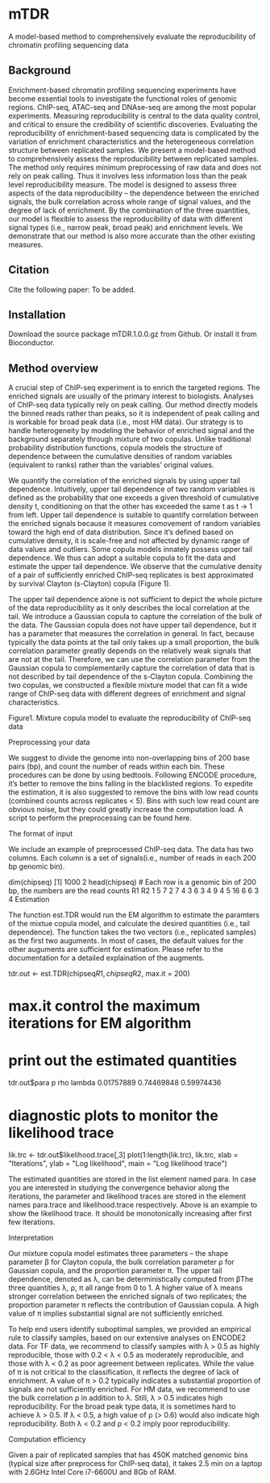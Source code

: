# mTDR
A model-based method to comprehensively evaluate the reproducibility of chromatin profiling sequencing data

## Background

Enrichment-based chromatin profiling sequencing experiments have become essential tools to investigate the functional roles of genomic regions. ChIP-seq, ATAC-seq and DNAse-seq are among the most popular experiments. Measuring reproducibility is central to the data quality control, and critical to ensure the credibility of scientific discoveries. Evaluating the reproducibility of enrichment-based sequencing data is complicated by the variation of enrichment characteristics and the heterogeneous correlation structure between replicated samples. We present a model-based method to comprehensively assess the reproducibility between replicated samples. The method only requires minimum preprocessing of raw data and does not rely on peak calling. Thus it involves less information loss than the peak level reproducibility measure. The model is designed to assess three aspects of the data reproducibility – the dependence between the enriched signals, the bulk correlation across whole range of signal values, and the degree of lack of enrichment. By the combination of the three quantities, our model is flexible to assess the reproducibility of data with different signal types (i.e., narrow peak, broad peak) and enrichment levels. We demonstrate that our method is also more accurate than the other existing measures.

## Citation

Cite the following paper: To be added.

## Installation

Download the source package mTDR.1.0.0.gz from Github. Or install it from Bioconductor.

## Method overview

A crucial step of ChIP-seq experiment is to enrich the targeted regions. The enriched signals are usually of the primary interest to biologists. Analyses of ChIP-seq data typically rely on peak calling. Our method directly models the binned reads rather than peaks, so it is independent of peak calling and is workable for broad peak data (i.e., most HM data). Our strategy is to handle heterogeneity by modeling the behavior of enriched signal and the background separately through mixture of two copulas. Unlike traditional probability distribution functions, copula models the structure of dependence between the cumulative densities of random variables (equivalent to ranks) rather than the variables’ original values.

We quantify the correlation of the enriched signals by using upper tail dependence. Intuitively, upper tail dependence of two random variables is defined as the probability that one exceeds a given threshold of cumulative density t, conditioning on that the other has exceeded the same t as t → 1 from left. Upper tail dependence is suitable to quantify correlation between the enriched signals because it measures comovement of random variables toward the high end of data distribution. Since it’s defined based on cumulative density, it is scale-free and not affected by dynamic range of data values and outliers. Some copula models innately possess upper tail dependence. We thus can adopt a suitable copula to fit the data and estimate the upper tail dependence. We observe that the cumulative density of a pair of sufficiently enriched ChIP-seq replicates is best approximated by survival Clayton (s-Clayton) copula (Figure 1).

The upper tail dependence alone is not sufficient to depict the whole picture of the data reproducibility as it only describes the local correlation at the tail. We introduce a Gaussian copula to capture the correlation of the bulk of the data. The Gaussian copula does not have upper tail dependence, but it has a parameter that measures the correlation in general. In fact, because typically the data points at the tail only takes up a small proportion, the bulk correlation parameter greatly depends on the relatively weak signals that are not at the tail. Therefore, we can use the correlation parameter from the Gaussian copula to complementarily capture the correlation of data that is not described by tail dependence of the s-Clayton copula. Combining the two copulas, we constructed a flexible mixture model that can fit a wide range of ChIP-seq data with different degrees of enrichment and signal characteristics.


Figure1. Mixture copula model to evaluate the reproducibility of ChIP-seq data

Preprocessing your data

We suggest to divide the genome into non-overlapping bins of 200 base pairs (bp), and count the number of reads within each bin. These procedures can be done by using bedtools. Following ENCODE procedure, it’s better to remove the bins falling in the blacklisted regions. To expedite the estimation, it is also suggested to remove the bins with low read counts (combined counts across replicates < 5). Bins with such low read count are obvious noise, but they could greatly increase the computation load. A script to perform the preprocessing can be found here.

The format of input

We include an example of preprocessed ChIP-seq data. The data has two columns. Each column is a set of signals(i.e., number of reads in each 200 bp genomic bin).

dim(chipseq)
[1] 1000    2
head(chipseq) # Each row is a genomic bin of 200 bp, the numbers are the read counts
  R1 R2
1  5  7
2  7  4
3  6  3
4  9  4
5 16  6
6  3  4
Estimation

The function est.TDR would run the EM algorithm to estimate the paramters of the mixtue copula model, and calculate the desired quantities (i.e., tail dependence). The function takes the two vectors (i.e., replicated samples) as the first two auguments. In most of cases, the default values for the other auguments are sufficient for estimation. Please refer to the documentation for a detailed explaination of the augments.

tdr.out <- est.TDR(chipseq$R1, chipseq$R2, max.it = 200)
# max.it control the maximum iterations for EM algorithm

# print out the estimated quantities
tdr.out$para
         p        rho     lambda 
0.01757889 0.74469848 0.59974436 
# diagnostic plots to monitor the likelihood trace
lik.trc <- tdr.out$likelihood.trace[,3]
plot(1:length(lik.trc), lik.trc, xlab = "Iterations", ylab = "Log likelihood",
     main = "Log likelihood trace")

The estimated quantities are stored in the list element named para. In case you are interested in studying the convergence behavior along the iterations, the parameter and likelihood traces are stored in the element names para.trace and likelihood.trace respectively. Above is an example to show the likelihood trace. It should be monotonically increasing after first few iterations.

Interpretation

Our mixture copula model estimates three parameters – the shape parameter β for Clayton copula, the bulk correlation parameter ρ for Gaussian copula, and the proportion parameter π. The upper tail dependence, denoted as λ, can be deterministically computed from βThe three quantities λ, ρ, π all range from 0 to 1. A higher value of λ means stronger correlation between the enriched signals of two replicates; the proportion parameter π reflects the contribution of Gaussian copula. A high value of π implies substantial signal are not sufficiently enriched.

To help end users identify suboptimal samples, we provided an empirical rule to classify samples, based on our extensive analyses on ENCODE2 data. For TF data, we recommend to classify samples with λ > 0.5 as highly reproducible, those with 0.2 < λ < 0.5 as moderately reproducible, and those with λ < 0.2 as poor agreement between replicates. While the value of π is not critical to the classification, it reflects the degree of lack of enrichment. A value of π > 0.2 typically indicates a substantial proportion of signals are not sufficiently enriched. For HM data, we recommend to use the bulk correlation ρ in addition to λ. Still, λ > 0.5 indicates high reproducibility. For the broad peak type data, it is sometimes hard to achieve λ > 0.5. If λ < 0.5, a high value of ρ (> 0.6) would also indicate high reproducibility. Both λ < 0.2 and ρ < 0.2 imply poor reproducibility.

Computation efficiency

Given a pair of replicated samples that has 450K matched genomic bins (typical size after preprocess for ChIP-seq data), it takes 2.5 min on a laptop with 2.6GHz Intel Core i7-6600U and 8Gb of RAM.
